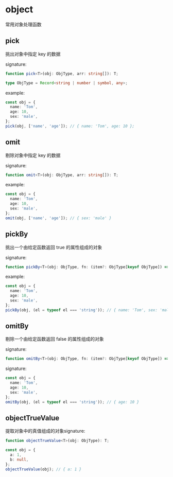 # object

常用对象处理函数

## pick

挑出对象中指定 key 的数据

signature:

```typescript
function pick<T>(obj: ObjType, arr: string[]): T;
```

```typescript
type ObjType = Record<string | number | symbol, any>;
```

example:

```typescript
const obj = {
  name: 'Tom',
  age: 10,
  sex: 'male',
};
pick(obj, ['name', 'age']); // { name: 'Tom', age: 10 };
```

## omit

剔除对象中指定 key 的数据

signature:

```typescript
function omit<T>(obj: ObjType, arr: string[]): T;
```

example:

```typescript
const obj = {
  name: 'Tom',
  age: 10,
  sex: 'male',
};
omit(obj, ['name', 'age']); // { sex: 'male' }
```

## pickBy

挑出一个由给定函数返回 true 的属性组成的对象

signature:

```typescript
function pickBy<T>(obj: ObjType, fn: (item?: ObjType[keyof ObjType]) => boolean): T;
```

example:

```typescript
const obj = {
  name: 'Tom',
  age: 10,
  sex: 'male',
};
pickBy(obj, (el = typeof el === 'string')); // { name: 'Tom', sex: 'male' };
```

## omitBy

剔除一个由给定函数返回 false 的属性组成的对象

signature:

```typescript
function omitBy<T>(obj: ObjType, fn: (item?: ObjType[keyof ObjType]) => boolean): T;
```

signature:

```typescript
const obj = {
  name: 'Tom',
  age: 10,
  sex: 'male',
};
omitBy(obj, (el = typeof el === 'string')); // { age: 10 }
```

## objectTrueValue

提取对象中的真值组成的对象signature:

```typescript
function objectTrueValue<T>(obj: ObjType): T;
```

```ts
const obj = {
  a: 1,
  b: null,
};
objectTrueValue(obj); // { a: 1 }
```
